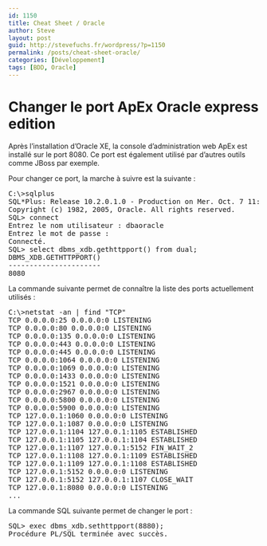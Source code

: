 ```yaml
---
id: 1150
title: Cheat Sheet / Oracle
author: Steve
layout: post
guid: http://stevefuchs.fr/wordpress/?p=1150
permalink: /posts/cheat-sheet-oracle/
categories: [Développement]
tags: [BDD, Oracle]
---
```

# Changer le port ApEx Oracle express edition

Après l’installation d’Oracle XE, la console d’administration web ApEx est installé sur le port 8080. Ce port est également utilisé par d’autres outils comme JBoss par exemple.

Pour changer ce port, la marche à suivre est la suivante :

<pre>C:\&gt;sqlplus
SQL*Plus: Release 10.2.0.1.0 - Production on Mer. Oct. 7 11:52:29 2009
Copyright (c) 1982, 2005, Oracle. All rights reserved.
SQL&gt; connect
Entrez le nom utilisateur : dbaoracle
Entrez le mot de passe :
Connecté.
SQL&gt; select dbms_xdb.gethttpport() from dual;
DBMS_XDB.GETHTTPPORT()
----------------------
8080
</pre>

La commande suivante permet de connaître la liste des ports actuellement utilisés :

<pre>C:\&gt;netstat -an | find "TCP"
TCP 0.0.0.0:25 0.0.0.0:0 LISTENING
TCP 0.0.0.0:80 0.0.0.0:0 LISTENING
TCP 0.0.0.0:135 0.0.0.0:0 LISTENING
TCP 0.0.0.0:443 0.0.0.0:0 LISTENING
TCP 0.0.0.0:445 0.0.0.0:0 LISTENING
TCP 0.0.0.0:1064 0.0.0.0:0 LISTENING
TCP 0.0.0.0:1069 0.0.0.0:0 LISTENING
TCP 0.0.0.0:1433 0.0.0.0:0 LISTENING
TCP 0.0.0.0:1521 0.0.0.0:0 LISTENING
TCP 0.0.0.0:2967 0.0.0.0:0 LISTENING
TCP 0.0.0.0:5800 0.0.0.0:0 LISTENING
TCP 0.0.0.0:5900 0.0.0.0:0 LISTENING
TCP 127.0.0.1:1060 0.0.0.0:0 LISTENING
TCP 127.0.0.1:1087 0.0.0.0:0 LISTENING
TCP 127.0.0.1:1104 127.0.0.1:1105 ESTABLISHED
TCP 127.0.0.1:1105 127.0.0.1:1104 ESTABLISHED
TCP 127.0.0.1:1107 127.0.0.1:5152 FIN_WAIT_2
TCP 127.0.0.1:1108 127.0.0.1:1109 ESTABLISHED
TCP 127.0.0.1:1109 127.0.0.1:1108 ESTABLISHED
TCP 127.0.0.1:5152 0.0.0.0:0 LISTENING
TCP 127.0.0.1:5152 127.0.0.1:1107 CLOSE_WAIT
TCP 127.0.0.1:8080 0.0.0.0:0 LISTENING
...
</pre>

La commande SQL suivante permet de changer le port :

<pre>SQL&gt; exec dbms_xdb.sethttpport(8880);
Procédure PL/SQL terminée avec succès.</pre>